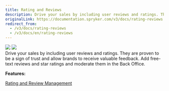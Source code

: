 ```yaml
---
title: Rating and Reviews
description: Drive your sales by including user reviews and ratings. They are proven to be a sign of trust and allow brands to receive valuable feedback.
originalLink: https://documentation.spryker.com/v3/docs/rating-reviews
redirect_from:
  - /v3/docs/rating-reviews
  - /v3/docs/en/rating-reviews
---
```


<div class='feature-text'>
    <div class='feature-images'>
    <img class="light-mode" src="https://spryker.s3.eu-central-1.amazonaws.com/docs/Document+360/Capabilities+icons/light/Rating+and+Reviews.svg"/>
    <img class="dark-mode" src="https://spryker.s3.eu-central-1.amazonaws.com/docs/Document+360/Capabilities+icons/dark/Rating+and+Reviews.svg"/>
    </div>
    <div class="feature-text-wrap">
Drive your sales by including user reviews and ratings. They are proven to be a sign of trust and allow brands to receive valuable feedback. Add free-text reviews and star ratings and moderate them in the Back Office.
</div>
</div>

**Features:**
<div>
<a class="feature-link" href="https://documentation.spryker.com/v4/docs/rating-revew-management">Rating and Review Management</a>
</div>

